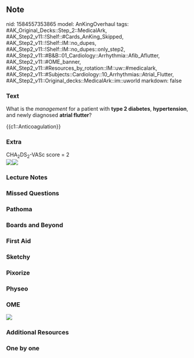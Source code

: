 ## Note
nid: 1584557353865
model: AnKingOverhaul
tags: #AK_Original_Decks::Step_2::MedicalArk, #AK_Step2_v11::!Shelf::#Cards_AnKing_Skipped, #AK_Step2_v11::!Shelf::IM::no_dupes, #AK_Step2_v11::!Shelf::IM::no_dupes::only_step2, #AK_Step2_v11::#B&B::01_Cardiology::Arrhythmia::Afib_Aflutter, #AK_Step2_v11::#OME_banner, #AK_Step2_v11::#Resources_by_rotation::IM::uw::#medicalark, #AK_Step2_v11::#Subjects::Cardiology::10_Arrhythmias::Atrial_Flutter, #AK_Step2_v11::Original_decks::MedicalArk::im::uworld
markdown: false

### Text
What is the <i>management</i> for a patient with <b>type 2
diabetes</b>, <b>hypertension</b>, and newly diagnosed <b>atrial
flutter</b>?
<div>
  {{c1::Anticoagulation}}
</div>

### Extra
<div>
  CHA<sub>2</sub>DS<sub>2</sub>-VASc score = 2
</div><img src=
"paste-a723a3e062c98724cb9f3417c68b482180fa268c.jpg"><img src=
"paste-ae61e90dd7a8d8ca21a261236bf0ec5133044909.jpg">

### Lecture Notes


### Missed Questions


### Pathoma


### Boards and Beyond


### First Aid


### Sketchy


### Pixorize


### Physeo


### OME
<div class="ome-widget">
  <a href="https://onlinemeded.org?ref=anki"><img src=
  "_OME_AnkiFlashcards_General_4.png"></a>
</div>

### Additional Resources


### One by one

